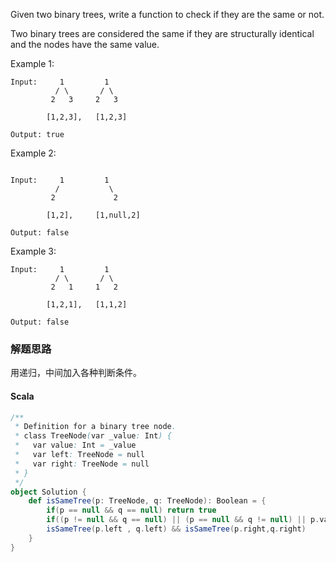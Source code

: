 Given two binary trees, write a function to check if they are the same or not.

Two binary trees are considered the same if they are structurally identical and the nodes have the same value.


Example 1:
```
Input:     1         1
          / \       / \
         2   3     2   3

        [1,2,3],   [1,2,3]

Output: true
```
Example 2:
```

Input:     1         1
          /           \
         2             2

        [1,2],     [1,null,2]

Output: false
```
Example 3:
```
Input:     1         1
          / \       / \
         2   1     1   2

        [1,2,1],   [1,1,2]

Output: false
```


### 解题思路
用递归，中间加入各种判断条件。
#### Scala
```scala
/**
 * Definition for a binary tree node.
 * class TreeNode(var _value: Int) {
 *   var value: Int = _value
 *   var left: TreeNode = null
 *   var right: TreeNode = null
 * }
 */
object Solution {
    def isSameTree(p: TreeNode, q: TreeNode): Boolean = {
        if(p == null && q == null) return true
        if((p != null && q == null) || (p == null && q != null) || p.value != q.value) return false
        isSameTree(p.left , q.left) && isSameTree(p.right,q.right)
    }
}
```